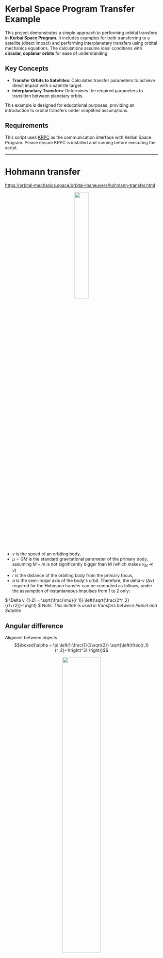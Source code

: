 # Kerbal Space Program Transfer Example

This project demonstrates a simple approach to performing orbital transfers in **Kerbal Space Program**. It includes examples for both transferring to a satellite (direct impact) and performing interplanetary transfers using orbital mechanics equations. The calculations assume ideal conditions with **circular, coplanar orbits** for ease of understanding.

## Key Concepts

- **Transfer Orbits to Satellites**: Calculates transfer parameters to achieve direct impact with a satellite target.
- **Interplanetary Transfers**: Determines the required parameters to transition between planetary orbits.

This example is designed for educational purposes, providing an introduction to orbital transfers under simplified assumptions.

## Requirements

This script uses [KRPC](https://krpc.github.io/krpc/) as the communication interface with Kerbal Space Program. Please ensure KRPC is installed and running before executing the script.


---
# Hohmann transfer
https://orbital-mechanics.space/orbital-maneuvers/hohmann-transfer.html
<p align="center">
     <img src="https://orbital-mechanics.space/_images/hohmann-transfer-orbit.svg" width="30%">
   </p>

* $v$ is the speed of an orbiting body,
* $\mu =GM$ is the standard gravitational parameter of the primary body, assuming $M+m$ is not significantly bigger than M (which makes $v_{M}\ll v$)
* $r$  is the distance of the orbiting body from the primary focus,
* $a$ is the semi-major axis of the body's orbit.
Therefore, the delta-v (Δv) required for the Hohmann transfer can be computed as follows, under the assumption of instantaneous impulses from 1 to 2 only:

$
\Delta v_{1-2} = \sqrt{\frac{\mu}{r_1}} \left(\sqrt{\frac{2*r_2}{r1+r2}}-1\right)
$ *Note: This deltaV is used in transfers between Planet and Satellite*

## Angular difference
Aligment between objects
$$\boxed{\alpha = \pi \left(1-\frac{1}{2\sqrt{2}} \sqrt{\left(\frac{r_1}{r_2}+1\right)^3} \right)}$$


<p align="center">
     <img src="https://orbital-mechanics.space/_images/interplanetary-phase-angle.svg" width="50%">
   </p>

## Current angle
Using the inner producto to get the angle between body and craft.
$$cos(\theta) = \frac{\left<U.V\right>}{\left|\left|U\right|\right|\left|\left|V\right|\right|}$$

---

# Escape angle and DeltaV for interplanetary transfer
https://orbital-mechanics.space/interplanetary-maneuvers/planetary-departure-trajectory.html

<p align="center">
     <img src="https://orbital-mechanics.space/_images/interplanetary-transfer.svg" width="100%">
   </p>


All interplanetary bodies such as comets or asteroids that approach the Kerbin, or any spacecraft we want to send to other planets, must be on a hyperbolic trajectory. Whereas a parabolic trajectory has zero velocity at infinite radius, the hyperbolic trajectory has some non-zero velocity.

<p align="center">
     <img src="https://orbital-mechanics.space/_images/interplanetary-departure.svg" width="50%">
   </p>

* The escape velocity from the parking orbit considere the deltaV from the orbit velocity of the space craft and the velocity of the planet around the Sun as $v_\infty = Δv_t$

* The escape angle from the parking orbit depends on $v_\infty$ an the orbital parameters. $r_p$ is the parking orbit radius and $\mu_{planet}$ is the gravitational pull of the body

#### 1. Semi-major Axis of the Transfer Orbit

For a Hohmann transfer between the origin and target planets (e.g., from Kerbin to Duna), the **semi-major axis** of the transfer orbit is:

$$a_t = \frac{r_{\text{origin}} + r_{\text{target}}}{2}$$

where:
- $r_{\text{origin}}$ is the radius of the origin planet’s orbit around the Sun.
- $r_{\text{target}}$ is the radius of the target planet’s orbit around the Sun.

#### 2. Specific Orbital Energy of the Transfer Orbit

The **specific orbital energy** of the transfer orbit is:

$$\epsilon_t = -\frac{\mu_{\text{Sun}}}{2 a_t}$$

where:
- $\mu_{\text{Sun}} $ is the gravitational parameter of the Sun (\( \mu = GM \), where \( G \) is the gravitational constant and \( M \) is the Sun's mass).
- $a_t $ is the semi-major axis of the transfer orbit.


#### 3. Velocity in the Origin’s Orbit Around the Sun

The orbital velocity of the origin planet in its heliocentric orbit is:

$$
v_{\text{origin}} = \sqrt{\frac{\mu_{\text{Sun}}}{r_{\text{origin}}}}
$$

where $ r_{\text{origin}} $ is the radius of the origin planet’s orbit around the Sun.


#### 4. Velocity in the Transfer Orbit at the Starting Point

The velocity in the transfer orbit at the radius of the origin planet's orbit is:

$$
v_{\text{transfer}} = \sqrt{2 \left( \epsilon_t + \frac{\mu_{\text{Sun}}}{r_{\text{origin}}} \right)}
$$

where:
- $ \epsilon_t $ is the specific orbital energy of the transfer orbit.
- $ \frac{\mu_{\text{Sun}}}{r_{\text{origin}}} $ represents the gravitational potential energy at the origin planet’s orbit radius.


#### 5. Excess Velocity at Infinity

The **excess velocity** \( v_{\infty} \) is the difference between the transfer orbit velocity and the origin planet's orbital velocity:

$$
v_{\infty} = |v_{\text{origin}} - v_{\text{transfer}}|
$$


#### 6. Velocity at Periapsis of the Hyperbolic Escape Orbit

The velocity at the **periapsis** of the hyperbolic escape orbit is:

$$
v_{\text{escape}} = \sqrt{v_{\infty}^2 + \frac{2 \mu_{\text{origin}}}{r_{\text{parking}}}}
$$

where:
- $ v_{\infty} $ is the excess velocity at infinity.
- $ \frac{2 \mu_{\text{origin}}}{r_{\text{parking}}} $ is the velocity due to the origin planet's gravity at the radius of the parking orbit.


#### 7. Delta-v for Escape

The required delta-v for escaping the origin planet is the difference between the velocity at periapsis of the hyperbolic escape orbit and the velocity in the parking orbit:

$$
\Delta v_{\text{escape}} = |v_{\text{escape}} - v_{\text{parking}}|
$$

where:
$ v_{\text{parking}} = \sqrt{\frac{\mu_{\text{origin}}}{r_{\text{parking}}}} $ is the orbital velocity in the parking orbit.


#### 8. Eccentricity of the Escape Orbit and Escape Angle

The **eccentricity** of the hyperbolic escape orbit is:

$$
e_{\text{escape}} = 1 + \frac{r_{\text{parking}} \cdot v_{\infty}^2}{\mu_{\text{origin}}}
$$

The **escape angle** $\eta$ is:

$$
\boxed{\eta = \cos^{-1}\left(-\frac{1}{e_{\text{escape}}}\right)}
$$

where:
- $ e_{\text{escape}} $ is the eccentricity of the hyperbolic escape orbit.

This escape angle, $\eta$, represents the angle between the tangential vector at periapsis and the direction of departure along the hyperbolic trajectory.
